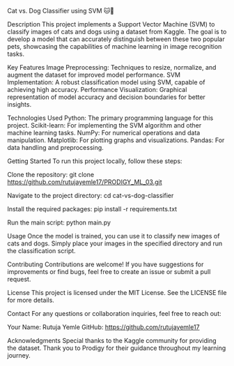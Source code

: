 Cat vs. Dog Classifier using SVM 🐱🐶

Description
This project implements a Support Vector Machine (SVM) to classify images of cats and dogs using a dataset from Kaggle. The goal is to develop a model that can accurately distinguish between these two popular pets, showcasing the capabilities of machine learning in image recognition tasks.

Key Features
Image Preprocessing: Techniques to resize, normalize, and augment the dataset for improved model performance.
SVM Implementation: A robust classification model using SVM, capable of achieving high accuracy.
Performance Visualization: Graphical representation of model accuracy and decision boundaries for better insights.

Technologies Used
Python: The primary programming language for this project.
Scikit-learn: For implementing the SVM algorithm and other machine learning tasks.
NumPy: For numerical operations and data manipulation.
Matplotlib: For plotting graphs and visualizations.
Pandas: For data handling and preprocessing.

Getting Started
To run this project locally, follow these steps:

Clone the repository:
git clone https://github.com/rutujayemle17/PRODIGY_ML_03.git

Navigate to the project directory:
cd cat-vs-dog-classifier

Install the required packages:
pip install -r requirements.txt

Run the main script:
python main.py

Usage
Once the model is trained, you can use it to classify new images of cats and dogs. Simply place your images in the specified directory and run the classification script.

Contributing
Contributions are welcome! If you have suggestions for improvements or find bugs, feel free to create an issue or submit a pull request.

License
This project is licensed under the MIT License. See the LICENSE file for more details.

Contact
For any questions or collaboration inquiries, feel free to reach out:

Your Name: Rutuja Yemle
GitHub: https://github.com/rutujayemle17

Acknowledgments
Special thanks to the Kaggle community for providing the dataset.
Thank you to Prodigy for their guidance throughout my learning journey.
